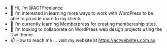 - 👋 Hi, I’m @ACTFreelance
- 👀 I’m interested in learning more ways to work with WordPress to be able to provide more to my clients.
- 🌱 I’m currently learning Memberpress for creating membereship sites.
- 💞️ I’m looking to collaborate on WordPress web design projects using the Divi theme.
- 📫 How to reach me ... visit my website at https://actwebsites.com.au

<!---
ACTFreelance/ACTFreelance is a ✨ special ✨ repository because its `README.md` (this file) appears on your GitHub profile.
You can click the Preview link to take a look at your changes.
--->
